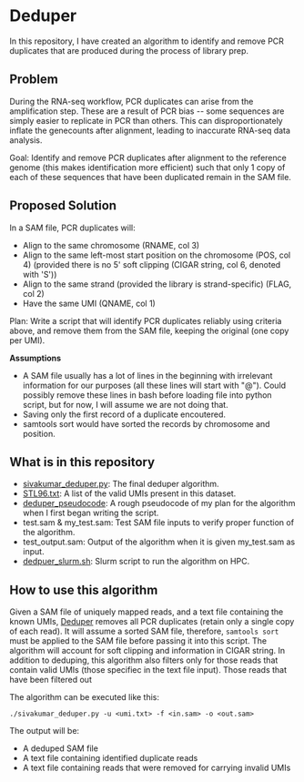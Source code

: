 # Deduper

In this repository, I have created an algorithm to identify and remove PCR duplicates that are produced during the process of library prep.

## Problem 

During the RNA-seq workflow, PCR duplicates can arise from the amplification step. These are a result of PCR bias -- some sequences are simply easier to replicate in PCR than others. This can disproportionately inflate the genecounts after alignment, leading to inaccurate RNA-seq data analysis.

Goal: Identify and remove PCR duplicates after alignment to the reference genome (this makes identification more efficient) such that only 1 copy of each of these sequences that have been duplicated remain in the SAM file.

## Proposed Solution
In a SAM file, PCR duplicates will: 
* Align to the same chromosome (RNAME, col 3) 
* Align to the same left-most start position on the chromosome (POS, col 4) (provided there is no 5' soft clipping (CIGAR string, col 6, denoted with 'S')) 
* Align to the same strand (provided the library is strand-specific) (FLAG, col 2) 
* Have the same UMI (QNAME, col 1)

Plan: Write a script that will identify PCR duplicates reliably using criteria above, and remove them from the SAM file, keeping the original (one copy per UMI). 

**Assumptions**
* A SAM file usually has a lot of lines in the beginning with irrelevant information for our purposes (all these lines will start with "@"). Could possibly remove these lines in bash before loading file into python script, but for now, I will assume we are not doing that.
* Saving only the first record of a duplicate encoutered. 
* samtools sort would have sorted the records by chromosome and position.

## What is in this repository 
* [sivakumar_deduper.py](https://github.com/layaasiv/Deduper-layaasiv/blob/master/sivakumar_deduper.py): The final deduper algorithm. 
* [STL96.txt](https://github.com/layaasiv/Deduper-layaasiv/blob/master/STL96.txt): A list of the valid UMIs present in this dataset.
* [deduper_pseudocode](https://github.com/layaasiv/Deduper-layaasiv/blob/master/deduper_pseudocode.md): A rough pseudocode of my plan for the algorithm when I first began writing the script.
* test.sam & my_test.sam: Test SAM file inputs to verify proper function of the algorithm.
* test_output.sam: Output of the algorithm when it is given my_test.sam as input.
* [dedpuer_slurm.sh](https://github.com/layaasiv/Deduper-layaasiv/blob/master/deduper_slurm.sh): Slurm script to run the algorithm on HPC.

## How to use this algorithm 
Given a SAM file of uniquely mapped reads, and a text file containing the known UMIs, [Deduper](https://github.com/layaasiv/Deduper-layaasiv/blob/master/sivakumar_deduper.py) removes all PCR duplicates (retain only a single copy of each read). It will assume a sorted SAM file, therefore, ```samtools sort``` must be applied to the SAM file before passing it into this script. The algorithm will account for soft clipping and information in CIGAR string. In addition to deduping, this algorithm also filters only for those reads that contain valid UMIs (those specifiec in the text file input). Those reads that have been filtered out 

The algorithm can be executed like this: 

```
./sivakumar_deduper.py -u <umi.txt> -f <in.sam> -o <out.sam>
```
The output will be: 
* A deduped SAM file
* A text file containing identified duplicate reads
* A text file containing reads that were removed for carrying invalid UMIs

